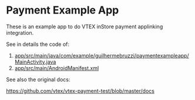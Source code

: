 # Payment Example App

These is an example app to do VTEX inStore payment applinking integration.

See in details the code of:

1. [app/src/main/java/com/example/guilhermebruzzi/paymentexampleapp/MainActivity.java](app/src/main/java/com/example/guilhermebruzzi/paymentexampleapp/MainActivity.java)
2. [app/src/main/AndroidManifest.xml](app/src/main/AndroidManifest.xml)

See also the original docs:

https://github.com/vtex/vtex-payment-test/blob/master/docs
